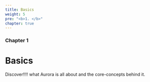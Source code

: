 ```yaml
---
title: Basics
weight: 5
pre: "<b>1. </b>"
chapter: true
---
```


### Chapter 1

# Basics

Discover!!!! what Aurora is all about and the core-concepts behind it.